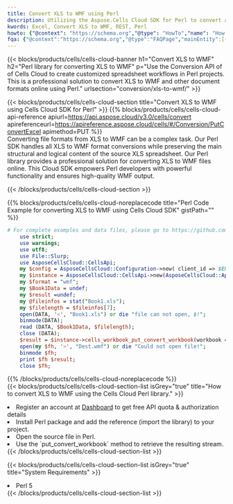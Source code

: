```yaml
---
title: Convert XLS to WMF using Perl 
description: Utilizing the Aspose.Cells Cloud SDK for Perl to convert a XLS format file to a WMF format file. 
kwords: Excel, Convert XLS to WMF, REST, Perl
howto: {"@context": "https://schema.org","@type": "HowTo","name": "How to convert XLS to WMF using the Cells Cloud Perl library.","description": "How to convert XLS to WMF using the Cells Cloud Perl library.","image": {"@type": "ImageObject"},"url": "/perl/conversion/xls-to-wmf/","step": [{ "@type": "HowToStep","name": "How to convert XLS to WMF using the Cells Cloud Perl library. step 1", "image": {"@type": "ImageObject",},"url": "/perl/conversion/xls-to-wmf/","text": "Register an account at <a href='https://dashboard.aspose.cloud/'>Dashboard</a> to get free API quota & authorization details",},{ "@type": "HowToStep","name": "How to convert XLS to WMF using the Cells Cloud Perl library. step 1", "image": {"@type": "ImageObject",},"url": "/perl/conversion/xls-to-wmf/","text": "Install Perl package and add the reference (import the library) to your project.",},{ "@type": "HowToStep","name": "How to convert XLS to WMF using the Cells Cloud Perl library. step 1", "image": {"@type": "ImageObject",},"url": "/perl/conversion/xls-to-wmf/","text": "Open the source file in Perl.",},{ "@type": "HowToStep","name": "How to convert XLS to WMF using the Cells Cloud Perl library. step 1", "image": {"@type": "ImageObject",},"url": "/perl/conversion/xls-to-wmf/","text": "Use the `put_convert_workbook` method to retrieve the resulting stream.",}, ],"supply": {"@type": "HowToSupply","name": "document"},"tool": [{"@type": "HowToTool","name": "VIM, Visual Studio Code, Eclipse"},{"@type": "HowToTool","name": "Aspose Cells"}],"totalTime": "PT6M"}
fqa: {"@context":"https://schema.org","@type":"FAQPage","mainEntity":[{"@type":"Question","name":"Why convert file formats in C# using REST API?","acceptedAnswer":{"@type":"Answer","text":"Documents are encoded in many ways, and some files may be incompatible with the software you use. To open and read such files, just convert them to appropriate file formats.<br/><ol><li>Install .NET SDK and add the reference (import the library) to your project.</li><li>Open the source file in C# using REST API.</li><li>Call the PutConvertWorkbookRequest() method, passing an output filename with required extension.</li><li>Get the result of conversion as a separate file.</li></ol>"}},{"@type":"Question","name":"What file formats can I convert with your C# library?","acceptedAnswer":{"@type":"Answer","text":"We support a variety of file formats for conversion using .NET library, including XLSX, Excel, xls , PDF, CSV, HTML, Markdown, XML, PNG, JPG, TIFF, Json, TXT and many more."}},{"@type":"Question","name":"What is the maximum allowed file size for conversion using this .NET library?","acceptedAnswer":{"@type":"Answer","text":"There are no file size limits for format conversions using .NET library."}}]}
---
```



{{< blocks/products/cells/cells-cloud-banner h1="Convert XLS to WMF" h2="Perl library for converting XLS to WMF" p="Use the Conversion API of of Cells Cloud to create customized spreadsheet workflows in Perl projects. This is a professional solution to convert XLS to WMF and other document formats online using Perl." urlsection="conversion/xls-to-wmf/" >}}

{{< blocks/products/cells/cells-cloud-section  title="Convert XLS to WMF using Cells Cloud SDK for Perl" >}}
{{% blocks/products/cells/cells-cloud-api-reference  apiurl=https://api.aspose.cloud/v3.0/cells/convert  apireferenceurl=https://apireference.aspose.cloud/cells/#/Conversion/PutConvertExcel  apimethod=PUT %}}
<br/>
Converting file formats from XLS to WMF can be a complex task. Our Perl SDK handles all XLS to WMF format conversions while preserving the main structural and logical content of the source XLS spreadsheet. Our Perl library provides a professional solution for converting XLS to WMF files online. This Cloud SDK empowers Perl developers with powerful functionality and ensures high-quality WMF output.

{{< /blocks/products/cells/cells-cloud-section >}}

{{% blocks/products/cells/cells-cloud-noreplacecode title="Perl Code Example for converting XLS to WMF using Cells Cloud SDK" gistPath="" %}}
 
```perl
# For complete examples and data files, please go to https://github.com/aspose-cells-cloud/aspose-cells-cloud-perl/
    use strict;
    use warnings;
    use utf8; 
    use File::Slurp;
    use AsposeCellsCloud::CellsApi;
    my $config = AsposeCellsCloud::Configuration->new( client_id => $ENV{'ProductClientId'}, client_secret => $ENV{'ProductClientSecret'});
    my $instance = AsposeCellsCloud::CellsApi->new(AsposeCellsCloud::ApiClient->new( $config));
    my $format = "wmf";
    my $Book1Data = undef;
    my $result =undef;
    my @fileinfos = stat("Book1.xls");
    my $filelength = $fileinfos[7];
    open(DATA, '<', "Book1.xls") or die "file can not open, $!";
    binmode(DATA);
    read (DATA, $Book1Data, $filelength);
    close (DATA); 
    $result = $instance->cells_workbook_put_convert_workbook(workbook => $Book1Data, format => $format);
    open(my $fh, '>', "Dest.wmf") or die "Could not open file!";
    binmode $fh;
    print $fh $result;
    close $fh;
```
 
{{% /blocks/products/cells/cells-cloud-noreplacecode  %}}
<br/>
{{< blocks/products/cells/cells-cloud-section-list isGrey="true"  title="How to convert XLS to WMF using the Cells Cloud Perl library." >}}
<li>Register an account at <a href="https://dashboard.aspose.cloud/">Dashboard</a> to get free API quota & authorization details</li>
<li>Install Perl package and add the reference (import the library) to your project.</li>
<li>Open the source file in Perl.</li>
<li>Use the `put_convert_workbook` method to retrieve the resulting stream.</li>
{{< /blocks/products/cells/cells-cloud-section-list >}}

{{< blocks/products/cells/cells-cloud-section-list isGrey="true"  title="System Requirements" >}}
<li>Perl 5</li>
{{< /blocks/products/cells/cells-cloud-section-list >}}
